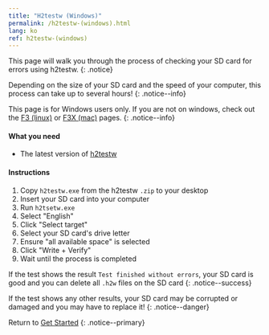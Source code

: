 ```yaml
---
title: "H2testw (Windows)"
permalink: /h2testw-(windows).html
lang: ko
ref: h2testw-(windows)
---
```


This page will walk you through the process of checking your SD card for errors using h2testw.
{: .notice}

Depending on the size of your SD card and the speed of your computer, this process can take up to several hours!
{: .notice--info}

This page is for Windows users only. If you are not on windows, check out the [F3 (linux)](f3-(linux)) or [F3X (mac)](f3x-(mac)) pages.
{: .notice--info}

#### What you need

* The latest version of [h2testw](http://www.heise.de/ct/Redaktion/bo/downloads/h2testw_1.4.zip)

#### Instructions

1. Copy `h2testw.exe` from the h2testw `.zip` to your desktop
2. Insert your SD card into your computer
3. Run `h2tsetw.exe`
4. Select "English"
5. Click "Select target"
6. Select your SD card's drive letter
7. Ensure "all available space" is selected
8. Click "Write + Verify"
9. Wait until the process is completed

If the test shows the result `Test finished without errors`, your SD card is good and you can delete all `.h2w` files on the SD card
{: .notice--success}

If the test shows any other results, your SD card may be corrupted or damaged and you may have to replace it!
{: .notice--danger}

Return to [Get Started](get-started)
{: .notice--primary}
